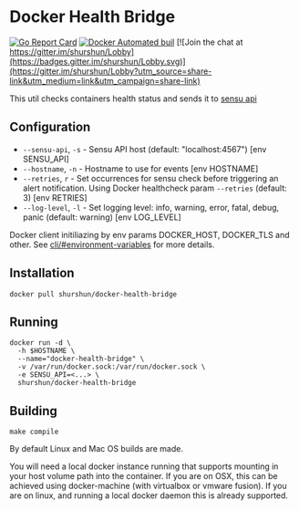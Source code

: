 # Docker Health Bridge

[![Go Report Card](https://goreportcard.com/badge/github.com/shurshun/docker-health-bridge)](https://goreportcard.com/report/github.com/shurshun/docker-health-bridge) [![Docker Automated buil](https://img.shields.io/docker/automated/jrottenberg/ffmpeg.svg)](https://hub.docker.com/r/shurshun/docker-health-bridge/) [![Join the chat at https://gitter.im/shurshun/Lobby](https://badges.gitter.im/shurshun/Lobby.svg)](https://gitter.im/shurshun/Lobby?utm_source=share-link&utm_medium=link&utm_campaign=share-link)

This util checks containers health status and sends it to [sensu api](https://sensuapp.org/docs/0.29/api/results-api.html#results-post)

## Configuration

* `--sensu-api`, `-s` - Sensu API host (default: "localhost:4567") [env SENSU_API]
* `--hostname`, `-n` - Hostname to use for events [env HOSTNAME]
* `--retries`, `r` - Set occurrences for sensu check before triggering an alert notification. Using Docker healthcheck param `--retries` (default: 3) [env RETRIES]
* `--log-level`, `-l` - Set logging level: info, warning, error, fatal, debug, panic (default: warning) [env LOG_LEVEL]

Docker client initiliazing by env params DOCKER_HOST, DOCKER_TLS and other.
See [cli/#environment-variables](https://docs.docker.com/engine/reference/commandline/cli/#environment-variables) for more details.

## Installation

`docker pull shurshun/docker-health-bridge`

## Running

```
docker run -d \
  -h $HOSTNAME \
  --name="docker-health-bridge" \
  -v /var/run/docker.sock:/var/run/docker.sock \
  -e SENSU_API=<...> \
  shurshun/docker-health-bridge
```

## Building

`make compile`

By default Linux and Mac OS builds are made.

You will need a local docker instance running that supports mounting in your host volume path into the container. If you are on OSX, this can be achieved using docker-machine (with virtualbox or vmware fusion). If you are on linux, and running a local docker daemon this is already supported.